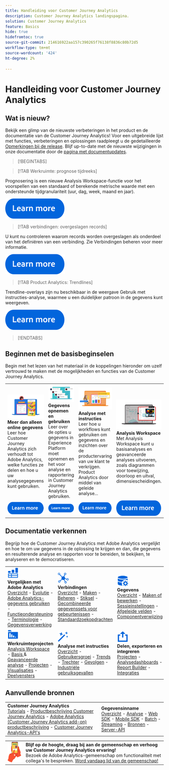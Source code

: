 ```yaml
---
title: Handleiding voor Customer Journey Analytics
description: Customer Journey Analytics landingspagina.
solution: Customer Journey Analytics
feature: Basics
hide: true
hidefromtoc: true
source-git-commit: 214616922aa157c390265f76138f8836c80b72d5
workflow-type: tm+mt
source-wordcount: '424'
ht-degree: 2%

---
```


# Handleiding voor Customer Journey Analytics


## Wat is nieuw?

Bekijk een glimp van de nieuwste verbeteringen in het product en de documentatie van de Customer Journey Analytics! Voor een uitgebreide lijst met functies, verbeteringen en oplossingen raadpleegt u de gedetailleerde [Opmerkingen bij de release](../release-notes/latest.md). Blijf up-to-date met de nieuwste wijzigingen in onze documentatie door de [pagina met documentupdates](../release-notes/doc-changes.md).

>[!BEGINTABS]

>[!TAB Werkruimte: prognose tijdreeks]

Prognosering is een nieuwe Analysis Workspace-functie voor het voorspellen van een standaard of berekende metrische waarde met een ondersteunde tijdgranulariteit (uur, dag, week, maand en jaar).

[![image](assets/learn-more-button.svg)](../analysis-workspace/export/export-cloud.md)

>[!TAB verbindingen: overgeslagen records]

U kunt nu controleren waarom records worden overgeslagen als onderdeel van het definiëren van een verbinding. Zie Verbindingen beheren voor meer informatie.

[![image](assets/learn-more-button.svg)](/help/connections/manage-connections.md)

>[!TAB Product Analytics: Trendlines]

Trendline-overlays zijn nu beschikbaar in de weergave Gebruik met instructies-analyse, waarmee u een duidelijker patroon in de gegevens kunt weergeven.

[![image](assets/learn-more-button.svg)](/help/guided-analysis/types/usage.md)

>[!ENDTABS]

## Beginnen met de basisbeginselen

Begin met het lezen van het materiaal in de koppelingen hieronder om uzelf vertrouwd te maken met de mogelijkheden en functies van de Customer Journey Analytics.

<table style="table-layout:fixed">
  <tr style="border: 0;">
    <td>
    <a href="/help/getting-started/aa-vs-cja/overview.md"><img src="./assets/aa-vs-cja.png"></a>
    <div><strong>Meer dan alleen online gegevens</strong><br/>Leer hoe Customer Journey Analytics zich verhoudt tot Adobe Analytics, welke functies ze delen en hoe u uw analysegegevens kunt gebruiken.</div>
    </td>
    <td>
    <a href="/help/data-ingestion/data-ingestion.md"><img src="./assets/data-ingestion.png"></a>
    <div><strong>Gegevens opnemen en gebruiken</strong><br/>Leer over de opties u gegevens in Experience Platform moet opnemen en het voor analyse en rapportering in Customer Journey Analytics gebruiken.</div>
    </td>
    <td>
    <a href="/help/guided-analysis/overview.md"><img src="./assets/product-analytics.png"></a>
    <div><strong>Analyse met instructies</strong><br/>Leer hoe u workflows kunt gebruiken om gegevens en inzichten over de productervaring van uw klant te verkrijgen. Product Analytics door middel van geleide analyse...
    </div>
    </td>
    <td>
    <a href="/help/analysis-workspace/home.md"><img src="./assets/workspace.png"></a>
    <div><strong>Analysis Workspace</strong><br/>Met Analysis Workspace kunt u basisanalyses en geavanceerde analyses uitvoeren, zoals diagrammen voor toewijzing, doorloop en uitval, dimensiescheidingen.</div>
    </td>
  </tr>
  <tr style="border: 0;">
    <td align="center"><a href="/help/getting-started/aa-vs-cja/overview.md"><img src="./assets/learn-more-button.svg"></a></td>
    <td align="center"><a href="/help/data-ingestion/data-ingestion.md"><img src="./assets/learn-more-button.svg"></a></td>
    <td align="center"><a href="/help/guided-analysis/overview.md"><img src="./assets/learn-more-button.svg"></a></td>
    <td align="center"><a href="/help/analysis-workspace/home.md"><img src="./assets/learn-more-button.svg"></a></td>
    </tr>
</table>

## Documentatie verkennen

Begrijp hoe de Customer Journey Analytics met Adobe Analytics vergelijkt en hoe te om uw gegevens in de oplossing te krijgen en dan, die gegevens en resulterende analyse en rapporten voor te bereiden, te bekijken, te analyseren en te democratiseren.

<table style="table-layout:auto">
  <tr style="border: 0;">
    <td>
      <img src="./assets/analytics.svg" width="35px"><br/>
      <strong>Vergelijken met Adobe Analytics</strong><br/><a href="/help/getting-started/aa-vs-cja/overview.md">Overzicht</a> - <a href="/help/getting-started/aa-to-cja.md">Evolutie</a> - <a href="/help/getting-started/aa-vs-cja/aa-data-in-cja.md">Adobe Analytics-gegevens gebruiken</a> - <a href="/help/getting-started/aa-vs-cja/cja-aa.md">Functieondersteuning</a> - <a href="/help/getting-started/aa-vs-cja/terminology.md">Terminologie</a> - <a href="/help/getting-started/aa-vs-cja/data-processing-comparisons.md">Gegevensverwerking</a>
    </td>
    <td>
      <img src="./assets/connections.svg" width="35px"><br/>
      <strong>Verbindingen</strong><br/><a href="/help/connections/overview.md">Overzicht</a> - <a href="/help/connections/create-connection.md">Maken</a> - <a href="/help/connections/manage-connections.md">Beheren</a> - <a href="/help/stitching/overview.md">Stiksel</a> - <a href="/help/connections/combined-dataset.md">Gecombineerde gegevenssets voor gebeurtenissen</a> - <a href="/help/connections/standard-lookups.md">Standaardzoekopdrachten</a>
    </td>
     <td>
      <img src="./assets/dataviews.svg" width="35px"><br/>
      <strong>Gegevens</strong><br/><a href="/help/data-views/data-views.md">Overzicht</a> - <a href="/help/data-views/create-dataview.md">Maken of bewerken</a> - <a href="/help/data-views/session-settings.md">Sessieinstellingen</a> - <a href="/help/data-views/derived-fields/derived-fields.md">Afgeleide velden</a> - <a href="/help/data-views/component-reference.md">Componentverwijzing</a>
    </td>

</tr>
  <tr style="border: 0;">
    <td>
      <img src="./assets/workspace.svg" width="35px"><br/>
      <strong>Werkruimteprojecten</strong><br/><a href="/help/analysis-workspace/home.md">Analysis Workspace</a> - <a href="/help/analysis-workspace/perform-basic-analysis.md">Basis </a> &amp; <a href="/help/analysis-workspace/perform-adv-analysis.md">Geavanceerde analyse</a> - <a href="/help/analysis-workspace/build-workspace-project/freeform-overview.md">Projecten</a> - <a href="/help/analysis-workspace/visualizations/freeform-analysis-visualizations.md">Visualisaties</a> - <a href="/help/analysis-workspace/c-panels/freeform-panel.md">Deelvensters</a>
    </td>
    <td>
      <img src="./assets/guided-analysis.svg" width="35px"><br/>
      <strong>Analyse met instructies</strong><br/><a href="/help/guided-analysis/overview.md">Overzicht</a> - <a href="/help/guided-analysis/types/active.md">Gebruikersgroei</a> - <a href="/help/guided-analysis/types/usage.md">Trends</a> - <a href="/help/guided-analysis/types/friction.md">Trechter</a> - <a href="/help/guided-analysis/types/release.md">Gevolgen</a> - <a href="/help/guided-analysis/industry-use-cases.md">Industriële gebruiksgevallen</a>
    </td>
    <td>
      <img src="./assets/share.svg" width="35px"><br/>
      <strong>Delen, exporteren en integreren</strong><br/><a href="/help/analysis-workspace/curate-share/share-projects.md">Projecten</a> - <a href="/help/mobile-app/home.md">Analysedashboards</a> - <a href="/help/report-builder/report-buider-overview.md">Report Builder</a>  - <a href="/help/integrations/overview.md">Integraties</a>
    </td>
  </tr>
</table>

## Aanvullende bronnen

<table style="table-layout:fixed"><tr style="border: 0;">
<td><strong>Customer Journey Analytics</strong><br/>
<a href="https://experienceleague.adobe.com/docs/customer-journey-analytics-learn/tutorials/overview.html" target="_blank">Tutorials</a> - <a href="https://helpx.adobe.com/legal/product-descriptions/customer-journey-analytics.html" target="_blank">Productbeschrijving Customer Journey Analytics</a> - <a href="https://helpx.adobe.com/legal/product-descriptions/adobe-analytics-addon-customer-journey-analytics.html" target="_blank">Adobe Analytics (Customer Journey Analytics add-on) productbeschrijving</a> - <a href="https://developer.adobe.com/cja-apis/docs/" target="_blank">Customer Journey Analytics-API's</a>
</td>
<td><strong>Gegevensinname</strong><br/><a href="/help/data-ingestion/data-ingestion.md">Overzicht</a> - <a href="/help/data-ingestion/analytics.md">Analyse</a> - <a href="/help/data-ingestion/aepwebsdk.md">Web SDK</a> - <a href="/help/data-ingestion/aepmobilesdk.md">Mobile SDK</a> - <a href="/help/data-ingestion/aepmobilesdk.md">Batch</a> - <a href="/help/data-ingestion/streaming.md">Streaming</a> - <a href="/help/data-ingestion/sources.md">Bronnen</a> - <a href="/help/data-ingestion/serverapi.md">Server-API</a>
</td>
</tr></table>


<table style="table-layout:auto" class="tablelayout-is-fixed"><tbody><tr style="border: 0;"><td><img src="./assets/newsletter.png"></td><td>
<b>Blijf op de hoogte, draag bij aan de gemeenschap en verhoog uw Customer Journey Analytics ervaring!</b><br>Bezoek de Adobe Analytics-gemeenschap om functionaliteit met collega's te bespreken. <a href="https://experienceleaguecommunities.adobe.com/t5/adobe-analytics/ct-p/adobe-analytics-community">Word vandaag lid van de gemeenschap!</a></td></tr></tbody></table>
